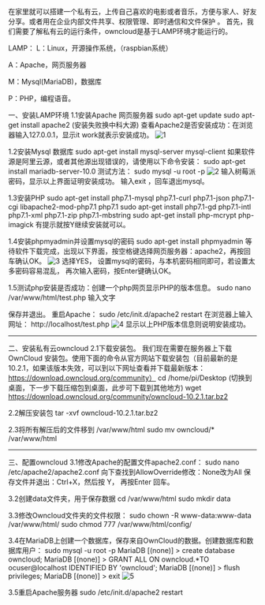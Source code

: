 
在家里就可以搭建一个私有云，上传自己喜欢的电影或者音乐，方便与家人、好友分享。或者用在企业内部文件共享、权限管理、即时通信和文件保护 。
  首先，我们需要了解私有云的运行条件，owncloud是基于LAMP环境才能运行的。
  
  LAMP：
   L：Linux，开源操作系统，（raspbian系统）

   A：Apache，网页服务器

   M：Mysql(MariaDB)，数据库

   P：PHP，编程语音。


一、安装LAMP环境
1.1安装Apache 网页服务器
sudo apt-get update
sudo apt-get install apache2 (安装失败换中科大源)
查看Apache2是否安装成功：在浏览器输入127.0.0.1，显示it work就表示安装成功。
![1](https://github.com/NarcissusQAQ/Cloud/blob/master/pic/1.png)


1.2安装Mysql 数据库
sudo apt-get install mysql-server mysql-client
如果软件源是阿里云源，或者其他源出现错误的，请使用以下命令安装：
sudo apt-get install mariadb-server-10.0 
测试方法：
sudo mysql -u root -p
![2](https://github.com/NarcissusQAQ/Cloud/blob/master/pic/2.png)
输入树莓派密码，显示以上界面证明安装成功。
输入exit ，回车退出mysql。


1.3安装PHP
sudo apt-get install php7.1-mysql php7.1-curl php7.1-json php7.1-cgi libapache2-mod-php7.1 php7.1 
sudo apt-get install php7.1-gd php7.1-intl php7.1-xml php7.1-zip php7.1-mbstring
sudo apt-get install php-mcrypt php-imagick
有提示就按Y继续安装就可以。


1.4安装phpmyadmin并设置mysql的密码
sudo apt-get install phpmyadmin
等待软件下载完成，出现以下界面，按空格键选择网页服务器：apache2，再按回车确认OK。
![3](https://github.com/NarcissusQAQ/Cloud/blob/master/pic/3.png)
选择YES，
设置mysql的密码，与本机密码相同即可，若设置太多密码容易混乱，
再次输入密码，按Enter键确认OK。


1.5测试php安装是否成功：创建一个php网页显示PHP的版本信息。
sudo nano /var/www/html/test.php
输入文字
  <?php
  phpinfo();
  ?>
保存并退出。
重启Apache：
sudo /etc/init.d/apache2 restart
在浏览器上输入网址：
http://localhost/test.php
![4](https://github.com/NarcissusQAQ/Cloud/blob/master/pic/4.png)
显示以上PHP版本信息则说明安装成功。


***************************************************************************
二、安装私有云owncloud
2.1下载安装包。
我们现在需要在服务器上下载OwnCloud 安装包。使用下面的命令从官方网站下载安装包（目前最新的是10.2.1，如果该版本失效，可以到以下网址查看并下载最新版本：https://download.owncloud.org/community）
cd  /home/pi/Desktop  (切换到桌面，下一步下载压缩包到桌面，此步可下载到其他地方)
wget https://download.owncloud.org/community/owncloud-10.2.1.tar.bz2


2.2解压安装包
tar -xvf owncloud-10.2.1.tar.bz2


2.3将所有解压后的文件移到 /var/www/html
sudo mv owncloud/*  /var/www/html


***************************************************************************
三、配置owncloud
3.1修改Apache的配置文件apache2.conf：
sudo nano /etc/apache2/apache2.conf
向下查找到AllowOverride修改：None改为All
保存文件并退出：Ctrl+X，然后按 Y， 再按Enter 回车。


3.2创建data文件夹，用于保存数据
cd /var/www/html
sudo mkdir data


3.3修改Owncloud文件夹的文件权限：
sudo chown -R www-data:www-data /var/www/html/
sudo chmod 777 /var/www/html/config/


3.4在MariaDB上创建一个数据库，保存来自OwnCloud的数据。创建数据库和数据库用户：
sudo mysql -u root -p
MariaDB [(none)] > create database owncloud;
MariaDB [(none)] > GRANT ALL ON owncloud.*TO ocuser@localhost IDENTIFIED BY 'owncloud';
MariaDB [(none)] > flush privileges;
MariaDB [(none)] > exit
![5](https://github.com/NarcissusQAQ/Cloud/blob/master/pic/5.png)


3.5重启Apache服务器
sudo /etc/init.d/apache2 restart


